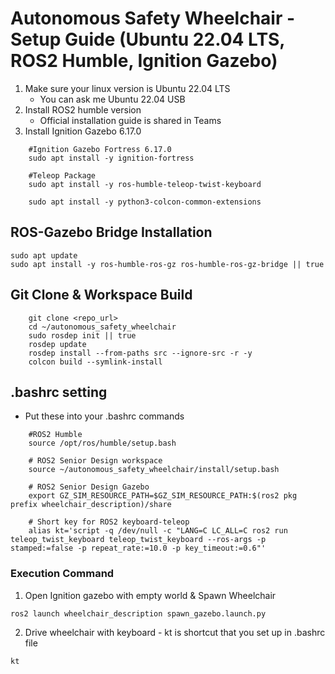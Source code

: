 # Autonomous Safety Wheelchair - Setup Guide (Ubuntu 22.04 LTS, ROS2 Humble, Ignition Gazebo)
1. Make sure your linux version is Ubuntu 22.04 LTS
    - You can ask me Ubuntu 22.04 USB <br>
2. Install ROS2 humble version
    - Official installation guide is shared in Teams <br>
3. Install Ignition Gazebo 6.17.0
```
    #Ignition Gazebo Fortress 6.17.0
    sudo apt install -y ignition-fortress

    #Teleop Package
    sudo apt install -y ros-humble-teleop-twist-keyboard

    sudo apt install -y python3-colcon-common-extensions
```





## ROS-Gazebo Bridge Installation
```
sudo apt update
sudo apt install -y ros-humble-ros-gz ros-humble-ros-gz-bridge || true
```

## Git Clone & Workspace Build
```
    git clone <repo_url>
    cd ~/autonomous_safety_wheelchair
    sudo rosdep init || true
    rosdep update
    rosdep install --from-paths src --ignore-src -r -y
    colcon build --symlink-install
```


## .bashrc setting
- Put these into your .bashrc commands
```
    #ROS2 Humble
    source /opt/ros/humble/setup.bash

    # ROS2 Senior Design workspace
    source ~/autonomous_safety_wheelchair/install/setup.bash

    # ROS2 Senior Design Gazebo
    export GZ_SIM_RESOURCE_PATH=$GZ_SIM_RESOURCE_PATH:$(ros2 pkg prefix wheelchair_description)/share

    # Short key for ROS2 keyboard-teleop
    alias kt='script -q /dev/null -c "LANG=C LC_ALL=C ros2 run teleop_twist_keyboard teleop_twist_keyboard --ros-args -p stamped:=false -p repeat_rate:=10.0 -p key_timeout:=0.6"'
```


### Execution Command
1. Open Ignition gazebo with empty world & Spawn Wheelchair
```
ros2 launch wheelchair_description spawn_gazebo.launch.py
```

2. Drive wheelchair with keyboard - kt is shortcut that you set up in .bashrc file
```
kt
```
